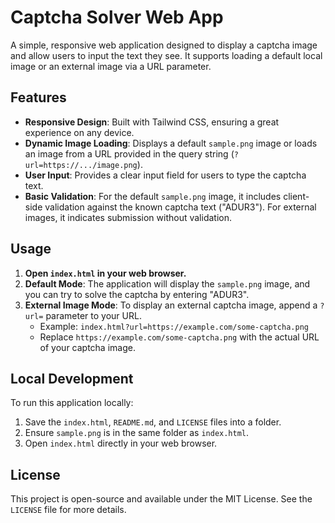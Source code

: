# Captcha Solver Web App

A simple, responsive web application designed to display a captcha image and allow users to input the text they see. It supports loading a default local image or an external image via a URL parameter.

## Features

*   **Responsive Design**: Built with Tailwind CSS, ensuring a great experience on any device.
*   **Dynamic Image Loading**: Displays a default `sample.png` image or loads an image from a URL provided in the query string (`?url=https://.../image.png`).
*   **User Input**: Provides a clear input field for users to type the captcha text.
*   **Basic Validation**: For the default `sample.png` image, it includes client-side validation against the known captcha text ("ADUR3"). For external images, it indicates submission without validation.

## Usage

1.  **Open `index.html` in your web browser.**
2.  **Default Mode**: The application will display the `sample.png` image, and you can try to solve the captcha by entering "ADUR3".
3.  **External Image Mode**: To display an external captcha image, append a `?url=` parameter to your URL.
    *   Example: `index.html?url=https://example.com/some-captcha.png`
    *   Replace `https://example.com/some-captcha.png` with the actual URL of your captcha image.

## Local Development

To run this application locally:

1.  Save the `index.html`, `README.md`, and `LICENSE` files into a folder.
2.  Ensure `sample.png` is in the same folder as `index.html`.
3.  Open `index.html` directly in your web browser.

## License

This project is open-source and available under the MIT License. See the `LICENSE` file for more details.
